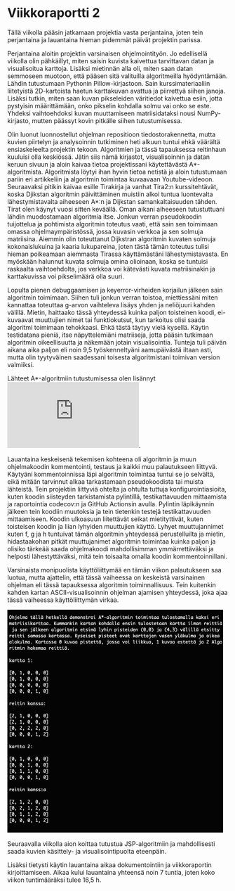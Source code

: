 # Viikkoraportti 2

Tällä viikolla pääsin jatkamaan projektia vasta perjantaina, joten tein perjantaina ja lauantaina hieman pidemmät päivät projektin parissa. 

Perjantaina aloitin projektin varsinaisen ohjelmointityön. Jo edellisellä viikolla olin pähkäillyt, miten saisin kuvista kaivettua tarvittavan datan ja visualisoitua karttoja. Lisäksi mietinnän alla oli, miten saan datan semmoseen muotoon, että pääsen sitä valituilla algoritmeilla hyödyntämään. Lähdin tutustumaan Pythonin Pillow-kirjastoon. Sain kurssimateriaaliin liitetyistä 2D-kartoista haetun karttakuvan avattua ja piirrettyä siihen janoja. Lisäksi tutkin, miten saan kuvan pikseleiden väritiedot kaivettua esiin, jotta pystyisin määrittämään, onko pikselin kohdalla solmu vai onko se este. Yhdeksi vaihtoehdoksi kuvan muuttamiseen matriisidataksi nousi NumPy-kirjasto, mutten päässyt kovin pitkälle siihen tutustumisessa.

Olin luonut luonnostellut ohjelman repositioon tiedostorakennetta, mutta kuvien piirtelyn ja analysoinnin tutkiminen heti alkuun tuntui ehkä väärältä ensiaskeleelta projektin tekoon. Algoritmien ja tässä tapauksessa reitinhaun kuuluisi olla keskiössä. Jätin siis nämä kirjastot, visualisoinnin ja datan keruun sivuun ja aloin kaivaa tietoa projektissani käytettävästä A*-algoritmista. Algoritmista löytyi ihan hyvin tietoa netistä ja aloin tutustumaan pariin eri artikkeliin ja algoritmin toimintaa kuvaavaan Youtube-videoon. Seuraavaksi pitikin kaivaa esille Tirakirja ja vanhat Tira2:n kurssitehtävät, koska Djikstan algoritmin päivittäminen muistiin alkoi tuntua luontevalta lähestymistavalta aiheeseen A*:n ja Dijkstan samankaltaisuuden tähden. Tirat olen käynyt vuosi sitten keväällä. Oman aikani aiheeseen tutustuttuani lähdin muodostamaan algoritmia itse. Jonkun verran pseudokoodin tuijottelua ja pohtimista algoritmin toteutus vaati, että sain sen toimimaan omassa ohjelmaympäristössä, jossa kuvasin verkkoa ja sen solmuja matriisina. Aiemmin olin toteuttanut Dijkstran algoritmin kuvaten solmuja kokonaislukuina ja kaaria lukupareina, joten tästä tämän toteutus tulisi hieman poikeamaan aiemmasta Tirassa käyttämästäni lähestymistavasta. En myöskään halunnut kuvata solmuja omina olioinaan, koska se tuntuisi raskaalta vaihtoehdolta, jos verkkoa voi kätevästi kuvata matriisinakin ja karttakuvissa voi pikselimäärä olla suuri.

Lopulta pienen debuggaamisen ja keyerror-virheiden korjailun jälkeen sain algoritmin toimimaan. Siihen tuli jonkun verran toistoa, miettiessäni miten kannattaa toteuttaa g-arvon vaihteleva lisäys yhden ja neliöjuuri kahden välillä. Mietin, haittaako tässä yhteydessä kuinka paljon toisteinen koodi, ei-kuvaavat muuttujien nimet tai funktiokutsut, kun tarkoitus olisi saada algoritmi toimimaan tehokkaasi. Ehkä tästä täytyy vielä kysellä. Käytin testidatana pieniä, itse näpyttelemiäni matriiseja, jotta pääsin tutkimaan algoritmin oikeellisuutta ja näkemään jotain visualisointia.  Tunteja tuli päivän aikana aika paljon eli noin 9,5 työskenneltyäni aamupäivästä iltaan asti, mutta olin tyytyväinen saadessani toisesta algoritmistani toimivan version valmiiksi.

Lähteet A*-algoritmiin tutustumisessa olen lisännyt ![toteutusdokumenttiin](https://github.com/J-Uhero/tiralabra/blob/main/dokumentaatio/toteutusdokumentti.md).

Lauantaina keskeisenä tekemisen kohteena oli algoritmin ja muun ohjelmakoodin kommentointi, testaus ja kaikki muu palautukseen liittyvä.  Käytyäni kommentoinnissa läpi algoritmin toimintaa tuntui se jo selvältä, eikä mitään tarvinnut alkaa tarkastamaan pseudokoodista tai muista lähteistä. Tein projektiin liittyviä ohtelta ja ohtulta tuttuja konfigurointiasioita, kuten koodin siisteyden tarkistamista pylintillä, testikattavuuden mittaamista ja raportointia codecov:n ja GitHub Actionsin avulla. Pylintin läpikäynnin jälkeen tein koodiin muutoksia ja tein tietenkin testejä testikattavuuden mittaamiseen. Koodin ulkoasuun liitettävät seikat mietityttivät, kuten toisteisen koodin ja liian lyhyiden muuttujien käyttö. Lyhyet muuttujannimet kuten f, g ja h tuntuivat tämän algoritmin yhteydessä perustelluilta ja mietin, hidastaakohan pitkät muuttujanimet algoritmin toimintaa kuinka paljon ja olisiko tärkeää saada ohjelmakoodi mahdollisimman ymmärrettäväksi ja helposti lähestyttäväksi, mitä tein toisaalta omalla koodin kommentoinnillani.

Varsinaista monipuolista käyttöliittymää en tämän viikon palautukseen saa luotua, mutta ajattelin, että tässä vaiheessa on keskeistä varsinainen ohjelman eli tässä tapauksessa algoritmin toiminnallisuus. Tein kuitenkin kahden kartan ASCII-visualisoinnin ohjelman ajamisen yhteydessä, joka ajaa tässä vaiheessa käyttöliittymän virkaa.

![Viikon 2 UI-näkymä](https://github.com/J-Uhero/tiralabra/blob/main/dokumentaatio/viikon2-ui-nakyma.png)

Seuraavalla viikolla aion koittaa tutustua JSP-algoritmiin ja mahdollisesti saada kuvien käsittely- ja visualisointipuolta eteenpäin.

Lisäksi tietysti käytin lauantaina aikaa dokumentointiin ja viikkoraportin kirjoittamiseen. Aikaa kului lauantaina yhteensä noin 7 tuntia, joten koko viikon tuntimääräksi tulee 16,5 h.
